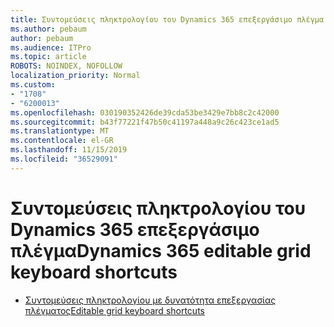 ```yaml
---
title: Συντομεύσεις πληκτρολογίου του Dynamics 365 επεξεργάσιμο πλέγμα
ms.author: pebaum
author: pebaum
ms.audience: ITPro
ms.topic: article
ROBOTS: NOINDEX, NOFOLLOW
localization_priority: Normal
ms.custom:
- "1708"
- "6200013"
ms.openlocfilehash: 030190352426de39cda53be3429e7bb8c2c42000
ms.sourcegitcommit: b43f77221f47b50c41197a448a9c26c423ce1ad5
ms.translationtype: MT
ms.contentlocale: el-GR
ms.lasthandoff: 11/15/2019
ms.locfileid: "36529091"
---
```

# <a name="dynamics-365-editable-grid-keyboard-shortcuts"></a><span data-ttu-id="77941-102">Συντομεύσεις πληκτρολογίου του Dynamics 365 επεξεργάσιμο πλέγμα</span><span class="sxs-lookup"><span data-stu-id="77941-102">Dynamics 365 editable grid keyboard shortcuts</span></span>

* [<span data-ttu-id="77941-103">Συντομεύσεις πληκτρολογίου με δυνατότητα επεξεργασίας πλέγματος</span><span class="sxs-lookup"><span data-stu-id="77941-103">Editable grid keyboard shortcuts</span></span>](https://docs.microsoft.com/dynamics365/customer-engagement/basics/keyboard-shortcuts#editable-grids-views)
